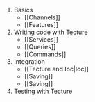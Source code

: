 
1. Basics
    - [[Channels]]
    - [[Features]]    
2. Writing code with Tecture
    - [[Services]]
    - [[Queries]]
    - [[Commands]]
3. Integration
    - [[Tecture and Ioc|Ioc]]
    - [[Saving]]
    - [[Saving]]
4. Testing with Tecture